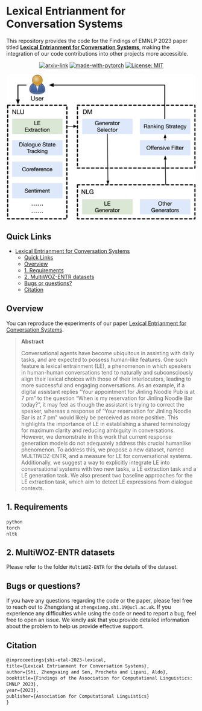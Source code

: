 # Lexical Entrianment for Conversation Systems
This repository provides the code for the Findings of EMNLP 2023 paper titled **[Lexical Entrianment for Conversation Systems]()**, making the integration of our code contributions into other projects more accessible.

<div align="center">

  [![arxiv-link](https://img.shields.io/badge/Paper-PDF-red?style=flat&logo=arXiv&logoColor=red)]()
  [![made-with-pytorch](https://img.shields.io/badge/Made%20with-PyTorch-brightgreen)](https://pytorch.org/)
  [![License: MIT](https://img.shields.io/badge/License-MIT-yellow.svg)](https://opensource.org/licenses/MIT)
</div>


<p align="center">
  <img src="asset/workflow.png" width="500"></a>
  <br />
</p>

## Quick Links
- [Lexical Entrianment for Conversation Systems](#lexical-entrianment-for-conversation-systems)
  - [Quick Links](#quick-links)
  - [Overview](#overview)
  - [1. Requirements](#1-requirements)
  - [2. MultiWOZ-ENTR datasets](#2-multiwoz-entr-datasets)
  - [Bugs or questions?](#bugs-or-questions)
  - [Citation](#citation)

## Overview
You can reproduce the experiments of our paper [Lexical Entrianment for Conversation Systems]().

> **Abstract**
>
> Conversational agents have become ubiquitous in assisting with daily tasks, and are expected to possess human-like features. One such feature is lexical entrainment (LE), a phenomenon in which speakers in human-human conversations tend to naturally and subconsciously align their lexical choices with those of their interlocutors, leading to more successful and engaging conversations. As an example, if a digital assistant replies “Your appointment for Jinling Noodle Pub is at 7 pm” to the question “When is my reservation for Jinling Noodle Bar today?”, it may feel as though the assistant is trying to correct the speaker, whereas a response of “Your reservation for Jinling Noodle Bar is at 7 pm” would likely be perceived as more positive. This highlights the importance of LE in establishing a shared terminology for maximum clarity and reducing ambiguity in conversations. However, we demonstrate in this work that current response generation models do not adequately address this crucial humanlike phenomenon. To address this, we propose a new dataset, named MULTIWOZ-ENTR, and a measure for LE for conversational systems. Additionally, we suggest a way to explicitly integrate LE into conversational systems with two new tasks, a LE extraction task and a LE generation task. We also present two baseline approaches for the LE extraction task, which aim to detect LE expressions from dialogue contexts.

## 1. Requirements
```
python
torch
nltk
```

## 2. MultiWOZ-ENTR datasets
Please refer to the folder `MultiWOZ-ENTR` for the details of the dataset.

## Bugs or questions?
If you have any questions regarding the code or the paper, please feel free to reach out to Zhengxiang at `zhengxiang.shi.19@ucl.ac.uk`.  If you experience any difficulties while using the code or need to report a bug, feel free to open an issue. We kindly ask that you provide detailed information about the problem to help us provide effective support.


## Citation
```
@inproceedings{shi-etal-2023-lexical,
title={Lexical Entrianment for Conversation Systems},
author={Shi, Zhengxaing and Sen, Procheta and Lipani, Aldo},
booktitle={Findings of the Association for Computational Linguistics: EMNLP 2023},
year={2023},
publisher={Association for Computational Linguistics}
}
```